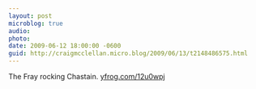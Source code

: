 ```yaml
---
layout: post
microblog: true
audio: 
photo: 
date: 2009-06-12 18:00:00 -0600
guid: http://craigmcclellan.micro.blog/2009/06/13/t2148486575.html
---
```

The Fray rocking Chastain.  [yfrog.com/12u0wpj](http://yfrog.com/12u0wpj)
